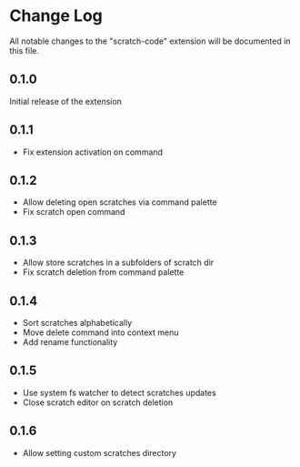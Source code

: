 # Change Log

All notable changes to the "scratch-code" extension will be documented in this file.

## 0.1.0

Initial release of the extension

## 0.1.1

- Fix extension activation on command

## 0.1.2

- Allow deleting open scratches via command palette
- Fix scratch open command

## 0.1.3

- Allow store scratches in a subfolders of scratch dir
- Fix scratch deletion from command palette

## 0.1.4

- Sort scratches alphabetically
- Move delete command into context menu
- Add rename functionality

## 0.1.5

- Use system fs watcher to detect scratches updates
- Close scratch editor on scratch deletion

## 0.1.6

- Allow setting custom scratches directory
